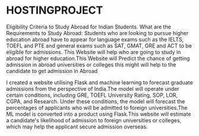 # HOSTINGPROJECT

Eligibility Criteria to Study Abroad for Indian Students. What are the Requirements to Study Abroad: Students who are looking to pursue higher education abroad have to appear for language exams such as the IELTS, TOEFL and PTE and general exams such as SAT, GMAT, GRE and ACT to be eligible for admissions. This Website will help who are going to study in abroad for higher education.This Website will Predict the chance of getting admission in abroad universities or colleges this might will help to the candidate to get admission in Abroad

I created a website utilising Flask and machine learning to
forecast graduate admissions from the perspective of India.The
model will operate under certain conditions, including GRE,
TOEFL University Rating, SOP, LOR, CGPA, and Research. Under
these conditions, the model will forecast the percentages of
applicants who will be admitted to foreign universities.The ML
model is converted into a product using Flask.This website will
estimate a candidate's likelihood of admission to foreign
universities or colleges, which may help the applicant secure
admission overseas.
